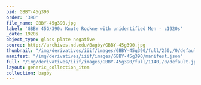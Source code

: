 ```yaml
---
pid: GBBY-45g390
order: '390'
file_name: GBBY-45g390.jpg
label: 'GBBY 45G/390: Knute Rockne with unidentified Men - c1920s'
_date: 1920s
object_type: glass plate negative
source: http://archives.nd.edu/Bagby/GBBY-45g390.jpg
thumbnail: "/img/derivatives/iiif/images/GBBY-45g390/full/250,/0/default.jpg"
manifest: "/img/derivatives/iiif/images/GBBY-45g390/manifest.json"
full: "/img/derivatives/iiif/images/GBBY-45g390/full/1140,/0/default.jpg"
layout: generic_collection_item
collection: bagby
---
```

